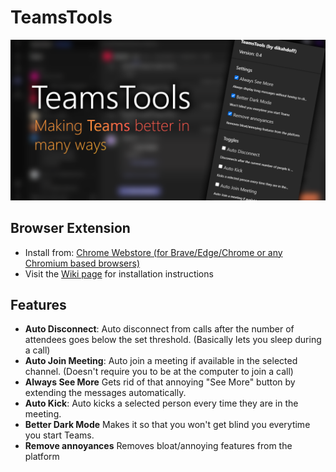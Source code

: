 # TeamsTools
![header](https://raw.githubusercontent.com/dikahdoff/TeamsTools/main/resources/header.png)

## Browser Extension
- Install from: [Chrome Webstore (for Brave/Edge/Chrome or any Chromium based browsers)](https://chrome.google.com/webstore/detail/teamsutils/lofcnmcfagedndhofljcijmgoilkghkm)
- Visit the [Wiki page](https://github.com/dikahdoff/TeamsTools/wiki/Extension-installation-guide) for installation instructions

## Features
- **Auto Disconnect**: 
  Auto disconnect from calls after the number of attendees goes below the set threshold. (Basically lets you sleep during a call)
- **Auto Join Meeting**: 
  Auto join a meeting if available in the selected channel. (Doesn't require you to be at the computer to join a call)
- **Always See More**
  Gets rid of that annoying "See More" button by extending the messages automatically.
- **Auto Kick**: 
  Auto kicks a selected person every time they are in the meeting.
- **Better Dark Mode**
  Makes it so that you won't get blind you everytime you start Teams.
- **Remove annoyances**
  Removes bloat/annoying features from the platform
